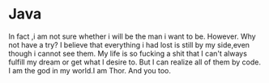 # Java
 In fact ,i am not sure whether i will be the man i want to be. However. Why not have a try? I believe that everything i had lost is still by my side,even though i cannot see them. My life is so fucking a shit that I can't always fulfill my dream or get what I desire to. But I can realize all of them by code. I am the god in my world.I am Thor. And you too.

